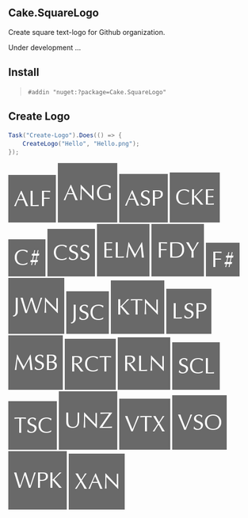 ﻿
## Cake.SquareLogo

Create square text-logo for Github organization.

Under development ...

## Install

> `#addin "nuget:?package=Cake.SquareLogo"`

## Create Logo

```csharp
Task("Create-Logo").Does(() => {
    CreateLogo("Hello", "Hello.png");
});
```

![](Screen/alfresco.png)
![](Screen/angular.png)
![](Screen/asp.png)
![](Screen/cake.png)
![](Screen/csharp.png)
![](Screen/css.png)
![](Screen/elm.png)
![](Screen/fody.png)
![](Screen/fsharp.png)
![](Screen/jannine.png)
![](Screen/javascript.png)
![](Screen/kotlin.png)
![](Screen/lisp.png)
![](Screen/msbuild.png)
![](Screen/react.png)
![](Screen/roslyn.png)
![](Screen/scala.png)
![](Screen/typescript.png)
![](Screen/uncategorize.png)
![](Screen/vertx.png)
![](Screen/visual-studio.png)
![](Screen/webpack.png)
![](Screen/xamarin.png)
